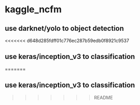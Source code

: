 # kaggle_ncfm

## use darknet/yolo to object detection
<<<<<<< d648d285fdff01c776ec287b59edb0f8921c9537
## use keras/inception_v3 to classification
=======
## use keras/inception_v3 to classification
>>>>>>> README
